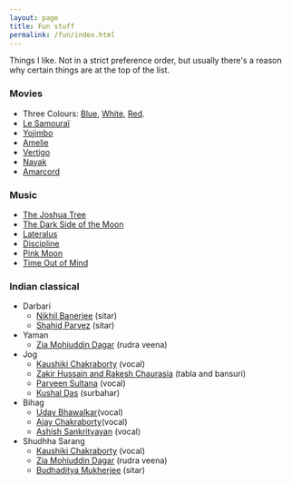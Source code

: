 ```yaml
---
layout: page
title: Fun stuff
permalink: /fun/index.html
---
```


Things I like. Not in a strict preference order, but usually there's a reason why certain things are at the top of the list.

### Movies
* Three Colours: [Blue](https://www.imdb.com/title/tt0108394/), [White](https://www.imdb.com/title/tt0111507/), [Red](https://www.imdb.com/title/tt0111495/).
* [Le Samouraï](https://www.imdb.com/title/tt0062229/)
* [Yojimbo](https://www.imdb.com/title/tt0055630/)
* [Amelie](https://www.imdb.com/title/tt0211915/)
* [Vertigo](https://www.imdb.com/title/tt0052357/)
* [Nayak](https://www.imdb.com/title/tt0060742/)
* [Amarcord](https://www.imdb.com/title/tt0071129/)

### Music
* [The Joshua Tree](https://en.wikipedia.org/wiki/The_Joshua_Tree)
* [The Dark Side of the Moon](https://en.wikipedia.org/wiki/The_Dark_Side_of_the_Moon)
* [Lateralus](https://en.wikipedia.org/wiki/Lateralus)
* [Discipline](https://en.wikipedia.org/wiki/Discipline_(King_Crimson_album))
* [Pink Moon](https://en.wikipedia.org/wiki/Pink_Moon)
* [Time Out of Mind](https://en.wikipedia.org/wiki/Time_Out_of_Mind_(album))

### Indian classical
* Darbari
	* [Nikhil Banerjee](https://www.youtube.com/watch?v=EUiDVRfYwmQ) (sitar)
	* [Shahid Parvez](https://www.youtube.com/watch?v=cb6kvPdQPSY) (sitar)
* Yaman
	* [Zia Mohiuddin Dagar](https://www.youtube.com/watch?v=q5trNs7M3MU) (rudra veena)
* Jog
	* [Kaushiki Chakraborty](https://www.youtube.com/watch?v=jkNlOUF6OLE) (vocal)
	* [Zakir Hussain and Rakesh Chaurasia](https://www.youtube.com/watch?v=O2K0ptoYpuc) (tabla and bansuri)
	* [Parveen Sultana](https://www.youtube.com/watch?v=B0rPw5JQs3I) (vocal)
	* [Kushal Das](https://www.youtube.com/watch?v=SK3FmfOeJ4w) (surbahar)
* Bihag
	* [Uday Bhawalkar](https://www.youtube.com/watch?v=0PljerNT1iU)(vocal)
	* [Ajay Chakraborty](https://www.youtube.com/watch?v=wlo7Lpdcn2w)(vocal)
	* [Ashish Sankrityayan](https://www.youtube.com/watch?v=E4l_J877tdk) (vocal)
* Shudhha Sarang  
	* [Kaushiki Chakraborty](https://www.youtube.com/watch?v=PzCZomuHVVQ) (vocal)
	* [Zia Mohiuddin Dagar](https://www.youtube.com/watch?v=9QiJ1E6UpEs) (rudra veena)
	* [Budhaditya Mukherjee](https://www.youtube.com/watch?v=PpoLmkkkHdM) (sitar)